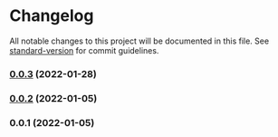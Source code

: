 # Changelog

All notable changes to this project will be documented in this file. See [standard-version](https://github.com/conventional-changelog/standard-version) for commit guidelines.

### [0.0.3](https://github.com/davidsneighbour/hugo-workflows/compare/v0.0.2...v0.0.3) (2022-01-28)

### [0.0.2](https://github.com/davidsneighbour/hugo-workflows/compare/v0.0.1...v0.0.2) (2022-01-05)

### 0.0.1 (2022-01-05)
